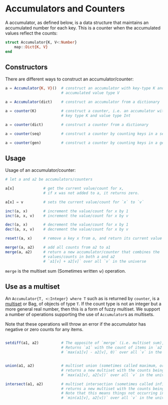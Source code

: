 # Accumulators and Counters

A accumulator, as defined below, is a data structure that maintains an
accumulated number for each key. This is a counter when the accumulated
values reflect the counts:

```julia
struct Accumulator{K, V<:Number}
    map::Dict{K, V}
end
```

## Constructors

There are different ways to construct an accumulator/counter:

```julia
a = Accumulator{K, V}()  # construct an accumulator with key-type K and
                         # accumulated value type V

a = Accumulator(dict)    # construct an accumulator from a dictionary

a = counter(K)           # construct a counter, i.e. an accumulator with
                         # key type K and value type Int

a = counter(dict)        # construct a counter from a dictionary

a = counter(seq)         # construct a counter by counting keys in a sequence

a = counter(gen)         # construct a counter by counting keys in a generator
```

## Usage
Usage of an accumulator/counter:

```julia
# let a and a2 be accumulators/counters

a[x]             # get the current value/count for x,
                 # if x was not added to a, it returns zero.

a[x] = v         # sets the current value/count for `x` to `v`

inc!(a, x)       # increment the value/count for x by 1
inc!(a, x, v)    # increment the value/count for x by v

dec!(a, x)       # decrement the value/count for x by 1
dec!(a, x, v)    # decrement the value/count for x by v

reset!(a, x)     # remove a key x from a, and return its current value

merge!(a, a2)    # add all counts from a2 to a1
merge(a, a2)     # return a new accumulator/counter that combines the
                 # values/counts in both a and a2
                 # `a1[v] + a2[v]` over all `v` in the universe
```

`merge` is the multiset sum (Sometimes written ⊎) operation.

## Use as a multiset

An `Accumulator{T, <:Integer} where T` such as is returned by `counter`,
is a [multiset](https://en.wikipedia.org/wiki/Multiset) or Bag, of objects of type `T`.
If the count type is not an integer but a more general real number, then this is a form of fuzzy multiset.
We support a number of operations supporting the use of `Accumulator`s as multisets.


Note that these operations will throw an error if the accumulator has negative or zero counts for any items.

```julia

setdiff(a1, a2)          # The opposite of `merge` (i.e. multiset sum),
                         # Returns `a1` with the count of items in `a2` removed, down to a minimum of zero
                         # `max(a1[v] - a2[v], 0)` over all `v` in the universe


union(a1, a2)            # multiset union (sometimes called maximum, or lowest common multiple)
                         # returns a new multiset with the counts being the higher of those in `a1` or `a2`.
                         # `max(a1[v], a2[v])` over all `v` in the universe

intersect(a1, a2)        # multiset intersection (sometimes called infimum or greatest common divisor)
                         # returns a new multiset with the counts being the lowest of those in `a1` or `a2`.
                         # Note that this means things not occurring in both with be removed (count zero).
                         # `min(a1[v], a2[v])` over all `v` in the universe
```
